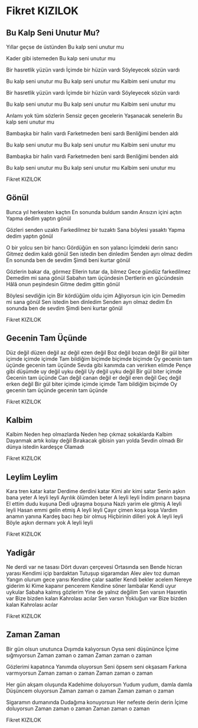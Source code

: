 # Fikret KIZILOK

## Bu Kalp Seni Unutur Mu?

Yıllar geçse de üstünden
Bu kalp seni unutur mu

Kader gibi istemeden
Bu kalp seni unutur mu

Bir hasretlik yüzün vardı
İçimde bir hüzün vardı
Söyleyecek sözün vardı

Bu kalp seni unutur mu
Bu kalp seni unutur mu
Kalbim seni unutur mu

Bir hasretlik yüzün vardı
İçimde bir hüzün vardı
Söyleyecek sözün vardı

Bu kalp seni unutur mu
Bu kalp seni unutur mu
Kalbim seni unutur mu

Anlamı yok tüm sözlerin
Sensiz geçen gecelerin
Yaşanacak senelerin
Bu kalp seni unutur mu

Bambaşka bir halin vardı
Farketmeden beni sardı
Benliğimi benden aldı

Bu kalp seni unutur mu
Bu kalp seni unutur mu
Kalbim seni unutur mu

Bambaşka bir halin vardı
Farketmeden beni sardı
Benliğimi benden aldı

Bu kalp seni unutur mu
Bu kalp seni unutur mu
Kalbim seni unutur mu

Fikret KIZILOK

## Gönül

Bunca yıl herkesten kaçtın
En sonunda buldum sandın
Ansızın içini açtın
Yapma dedim yaptın gönül

Gözleri senden uzaktı
Farkedilmez bir tuzaktı
Sana böylesi yasaktı
Yapma dedim yaptın gönül

O bir yolcu sen bir hancı
Gördüğün en son yalancı
İçimdeki derin sancı 
Gitmez dedim kaldı gönül
Sen istedin ben dinledim
Senden ayrı olmaz dedim
En sonunda ben de sevdim
Şimdi beni kurtar gönül

Gözlerin bakar da, görmez
Ellerin tutar da, bilmez
Gece gündüz farkedilmez
Demedim mi sana gönül 
Sabahın tam üçündesin
Dertlerin en gücündesin
Hâlâ onun peşindesin 
Gitme dedim gittin gönül

Böylesi sevdiğin için
Bir kördüğüm oldu içim
Ağlıyorsun için için
Demedim mi sana gönül
Sen istedin ben dinledim
Senden ayrı olmaz dedim
En sonunda ben de sevdim
Şimdi beni kurtar gönül

Fikret KIZILOK

## Gecenin Tam Üçünde

Düz değil düzen değil az değil ezen değil
Boz değil bozan değil
Bir gül biter içimde içimde içimde
Tam bildiğim biçimde biçimde biçimde
Oy gecenin tam üçünde gecenin tam üçünde
Sevda gibi kanımda can verirken elimde
Pençe gibi düşümde uy değil uyku değil
Uy değil uyku değil
Bir gül biter içimde
Gecenin tam üçünde
Can değil canan değil er değil eren değil
Geç değil erken değil
Bir gül biter içimde içimde içimde
Tam bildiğim biçimde
Oy gecenin tam üçünde gecenin tam üçünde

Fikret KIZILOK

## Kalbim

Kalbim
Neden hep olmazlarda
Neden hep çıkmaz sokaklarda
Kalbim
Dayanmak artık kolay değil
Bırakacak gibisin yarı yolda
Sevdin olmadı
Bir dünya istedin kardeşçe
Olamadı

Fikret KIZILOK

## Leylim Leylim

Kara tren katar katar
Derdime derdini katar
Kimi alır kimi satar
Senin aşkın bana yeter
A leyli leyli
Ayrılık ölümden beter
A leyli leyli
İndim pınarın başına
El ettim dudu kuşuna
Dedi uğraşma boşuna
Nazlı yarim ele gitmiş
A leyli leyli
Hasan emmi gelin etmiş
A leyli leyli
Çayır çimen koşa koşa
Vardım anamın yanına
Kardeş bacı hep bir olmuş
Hiçbirinin dilleri yok
A leyli leyli
Böyle aşkın dermanı yok
A leyli leyli

Fikret KIZILOK

## Yadigâr

Ne derdi var ne tasası
Dört duvarı çerçevesi
Ortasında sen
Bende hicran yarası
Kendimi içip bardaktan
Tutuşup sigaramdan
Alev alev toz duman
Yangın olurum gece yarısı
Kendine çalar saatler
Kendi bekler acelem
Nereye giderim ki
Kime kapanır pencerem
Kendine söner lambalar
Kendi uyur uykular 
Sabaha kalmış gözlerim
Yine de yalnız değilim
Sen varsın
Hasretin var
Bize bizden kalan
Kahrolası acılar
Sen varsın
Yokluğun var
Bize bizden kalan
Kahrolası acılar

Fikret KIZILOK

## Zaman Zaman

Bir gün olsun unutunca
Dışımda kalıyorsun
Oysa seni düşününce
İçime sığmıyorsun
Zaman zaman o zaman 
Zaman zaman o zaman

Gözlerimi kapatınca
Yanımda oluyorsun
Seni öpsem seni okşasam
Farkına varmıyorsun
Zaman zaman o  zaman 
Zaman zaman o zaman

Her gün akşam oluşunda
Kadehime doluyorsun
Yudum yudum, damla damla
Düşüncem oluyorsun
Zaman zaman o zaman
Zaman zaman o zaman

Sigaramın dumanında
Dudağıma konuyorsun
Her nefeste derin derin
İçime doluyorsun
Zaman zaman o zaman 
Zaman zaman o zaman

Fikret KIZILOK